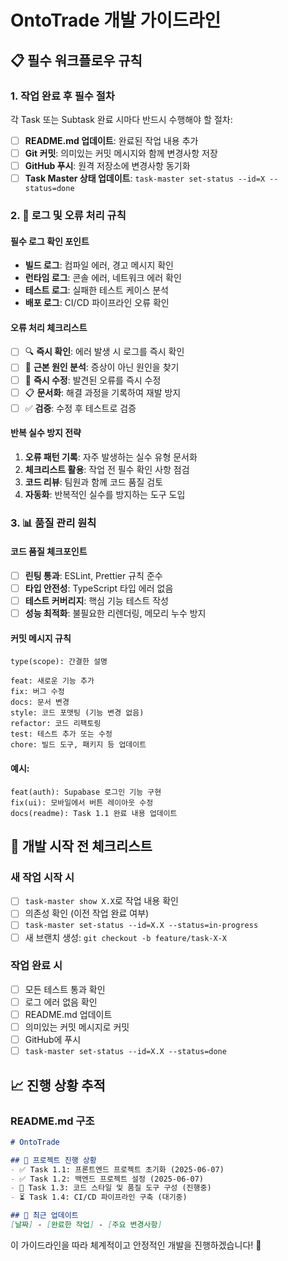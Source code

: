 # OntoTrade 개발 가이드라인

## 📋 필수 워크플로우 규칙

### 1. 작업 완료 후 필수 절차
각 Task 또는 Subtask 완료 시마다 반드시 수행해야 할 절차:

- [ ] **README.md 업데이트**: 완료된 작업 내용 추가
- [ ] **Git 커밋**: 의미있는 커밋 메시지와 함께 변경사항 저장
- [ ] **GitHub 푸시**: 원격 저장소에 변경사항 동기화
- [ ] **Task Master 상태 업데이트**: `task-master set-status --id=X --status=done`

### 2. 🐛 로그 및 오류 처리 규칙

#### 필수 로그 확인 포인트
- **빌드 로그**: 컴파일 에러, 경고 메시지 확인
- **런타임 로그**: 콘솔 에러, 네트워크 에러 확인
- **테스트 로그**: 실패한 테스트 케이스 분석
- **배포 로그**: CI/CD 파이프라인 오류 확인

#### 오류 처리 체크리스트
- [ ] 🔍 **즉시 확인**: 에러 발생 시 로그를 즉시 확인
- [ ] 📝 **근본 원인 분석**: 증상이 아닌 원인을 찾기
- [ ] 🔧 **즉시 수정**: 발견된 오류를 즉시 수정
- [ ] 📋 **문서화**: 해결 과정을 기록하여 재발 방지
- [ ] ✅ **검증**: 수정 후 테스트로 검증

#### 반복 실수 방지 전략
1. **오류 패턴 기록**: 자주 발생하는 실수 유형 문서화
2. **체크리스트 활용**: 작업 전 필수 확인 사항 점검
3. **코드 리뷰**: 팀원과 함께 코드 품질 검토
4. **자동화**: 반복적인 실수를 방지하는 도구 도입

### 3. 📊 품질 관리 원칙

#### 코드 품질 체크포인트
- [ ] **린팅 통과**: ESLint, Prettier 규칙 준수
- [ ] **타입 안전성**: TypeScript 타입 에러 없음
- [ ] **테스트 커버리지**: 핵심 기능 테스트 작성
- [ ] **성능 최적화**: 불필요한 리렌더링, 메모리 누수 방지

#### 커밋 메시지 규칙
```
type(scope): 간결한 설명

feat: 새로운 기능 추가
fix: 버그 수정
docs: 문서 변경
style: 코드 포맷팅 (기능 변경 없음)
refactor: 코드 리팩토링
test: 테스트 추가 또는 수정
chore: 빌드 도구, 패키지 등 업데이트
```

#### 예시:
```
feat(auth): Supabase 로그인 기능 구현
fix(ui): 모바일에서 버튼 레이아웃 수정
docs(readme): Task 1.1 완료 내용 업데이트
```

## 🚀 개발 시작 전 체크리스트

### 새 작업 시작 시
- [ ] `task-master show X.X`로 작업 내용 확인
- [ ] 의존성 확인 (이전 작업 완료 여부)
- [ ] `task-master set-status --id=X.X --status=in-progress`
- [ ] 새 브랜치 생성: `git checkout -b feature/task-X-X`

### 작업 완료 시
- [ ] 모든 테스트 통과 확인
- [ ] 로그 에러 없음 확인
- [ ] README.md 업데이트
- [ ] 의미있는 커밋 메시지로 커밋
- [ ] GitHub에 푸시
- [ ] `task-master set-status --id=X.X --status=done`

## 📈 진행 상황 추적

### README.md 구조
```markdown
# OntoTrade

## 🚀 프로젝트 진행 상황
- ✅ Task 1.1: 프론트엔드 프로젝트 초기화 (2025-06-07)
- ✅ Task 1.2: 백엔드 프로젝트 설정 (2025-06-07)
- 🔄 Task 1.3: 코드 스타일 및 품질 도구 구성 (진행중)
- ⏳ Task 1.4: CI/CD 파이프라인 구축 (대기중)

## 📝 최근 업데이트
[날짜] - [완료한 작업] - [주요 변경사항]
```

이 가이드라인을 따라 체계적이고 안정적인 개발을 진행하겠습니다! 🎯
